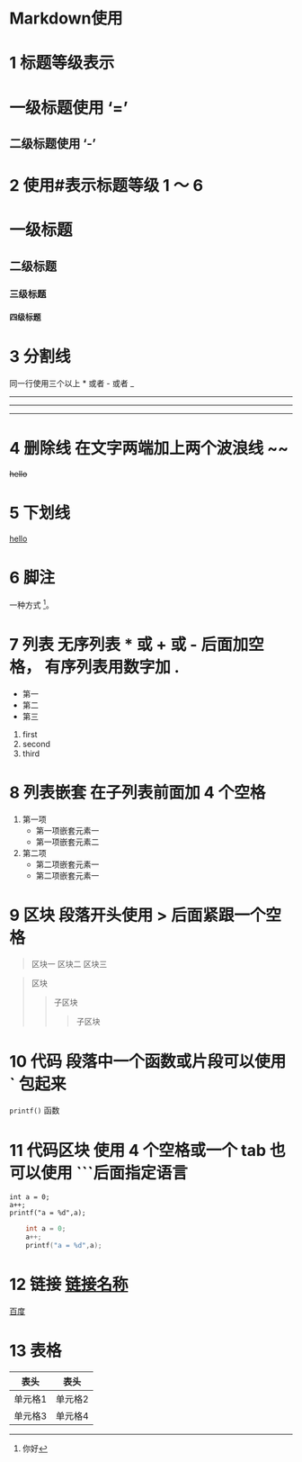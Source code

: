 # Markdown使用

1 标题等级表示
===============================
一级标题使用 ‘=’
=================
二级标题使用 ‘-’
------------------

2 使用#表示标题等级 1 ～ 6
=============================
#    一级标题
##   二级标题
###  三级标题
#### 四级标题

3 分割线
==============================
同一行使用三个以上 * 或者 - 或者 _
***
---
___

4 删除线 在文字两端加上两个波浪线 ~~
=============================
~~hello~~

5 下划线 </u>
=============================
<u>hello</u>

6 脚注
============================
一种方式 [^1]。
[^1]: 你好

7 列表 无序列表 * 或 + 或 - 后面加空格， 有序列表用数字加 . 
==================================
* 第一
* 第二
* 第三
1. first
2. second
3. third

8 列表嵌套 在子列表前面加 4 个空格
==================================
1. 第一项
    - 第一项嵌套元素一
    - 第一项嵌套元素二
2. 第二项
    - 第二项嵌套元素一
    - 第二项嵌套元素一

9 区块 段落开头使用 > 后面紧跟一个空格
=======================================
> 区块一
> 区块二
> 区块三

>区块
>>子区块
>>>子区块

10 代码 段落中一个函数或片段可以使用 ` 包起来
=======================================
`printf()` 函数

11 代码区块 使用 4 个空格或一个 tab 也可以使用 ```后面指定语言
=======================================
    int a = 0;
    a++;
    printf("a = %d",a);

```c
    int a = 0;
    a++;
    printf("a = %d",a);
```

12 链接 [链接名称](链接地质)
==================================
[百度](www.baidu.com)


13 表格
=================================
| 表头 | 表头 |
|---  | ---  |
|单元格1|单元格2|
|单元格3|单元格4|